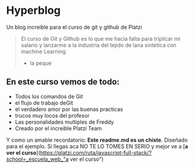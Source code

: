# Hyperblog
Un blog increible para el curso de git y github de Platzi
>El curso de Git y Github es lo que me hacia falta para triplicar mi salario y lanzarme a la industria del tejido de lana sintetica con machine Learning
> - la peque

## En este curso vemos de todo:
* Todos los comandos  de Git
* el flujo de trabajo deGit
* el verdadero amor por las buenas practicas
* trucos muy locos del profesor
* Las personalidades multiples de Freddy
* Creado por el increible Platzi Team

Y como un amable recordatorio: **Este readme.md es un chiste**. Diseñado para el ejemplo. Si llegas aca NO TE LO TOMES EN SERIO y mejor ve a [**a ver el curso**](https://platzi.com/ruta/javascript-full-stack/?school=_escuela_web_"a ver el curso")